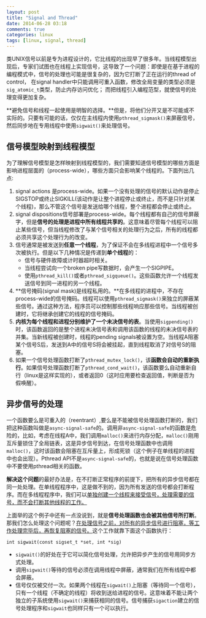 ```yaml
---
layout: post
title: "Signal and Thread"
date: 2014-06-28 03:18
comments: true
categories: linux
tags: [linux, signal, thread]
---
```



类UNIX信号以前是专为进程设计的，它比线程的出现早了很多年。当线程模型出现后，专家们试图也在线程上实现信号，这导致了一个问题：即使是在基于进程的编程模式中，信号的处理也可能是很复杂的，因为它打断了正在运行的thread of control， 在signal handler中只能调用可重入函数，修改全局变量的类型必须是`sig_atomic_t`类型，防止内存访问优化； 而把线程引入编程范型，就使信号的处理变得更加复杂。

**避免信号和线程一起使用是明智的选择。**但是，将他们分开又是不可能或不实际的。只要有可能的话，仅仅在主线程内使用`pthread_sigmask()`来屏蔽信号，然后同步地在专用线程中使用`sigwait()`来处理信号。

## 信号模型映射到线程模型 ##

为了理解信号模型是怎样映射到线程模型的，我们需要知道信号模型的哪些方面是影响进程层面的（process-wide），哪些方面只会影响某个线程的。下面列出几点:

1. signal actions 是process-wide。如果一个没有处理的信号的默认动作是停止SIGSTOP或终止SIGKILL(该动作是让整个进程停止或终止，而不是只针对某个线程)，那么不管这个信号是发送给哪个线程，整个进程都会停止或终止。
2. signal dispositions信号部署是process-wide。每个线程都有自己的信号屏蔽字，但是**信号的处理是进程中所有线程共享的**。这意味着尽管每个线程可以阻止某些信号，但当线程修改了与某个信号相关的处理行为之后，所有的线程都必须共享这个处理行为的改变。
3. 信号通常是被发送到**任意一个线程**，为了保证不会在多线程进程中一个信号多次被执行。但是以下几种情况是传递到**单个线程**的：
	- 信号与硬件故障或计时器超时相关。
	- 当线程尝试向一个broken pipe写数据时，会产生一个SIGPIPE。
	- 使用`pthread_kill()`或者`pthread_sigqueue()`。这些函数允许一个线程发送信号到同一进程的另一个线程。
4. **信号掩码(signal mask)是线程私用的。**在多线程的进程中，不存在process-wide的信号掩码。线程可以使用`pthread_sigmask()`来独立的屏蔽某些信号。通过这种方法，程序员可以控制那些线程响应那些信号。当线程被创建时，它将继承创建它的线程的信号掩码。
5. **内核为每个线程和进程分别维护了一个未决信号的表**。当使用`sigpending()`时，该函数返回的是整个进程未决信号表和调用该函数的线程的未决信号表的并集。当新线程被创建时，线程的pending signals被设置为空。当线程A阻塞某个信号S后，发送到A中的信号S将会被挂起，直到线程取消了对信号S的阻塞。
6. 如果一个信号处理函数打断了`pthread_mutex_lock()`，该**函数会自动的重新执行**。如果信号处理函数打断了`pthread_cond_wait()`，该函数要么自动重新自行（linux是这样实现的），或者返回0（这时应用要检查返回值，判断是否为假唤醒）。

## 异步信号的处理 ##

一个函数要么是可重入的（reentrant）,要么是不能被信号处理函数打断的，我们把这种函数叫做是`async-signal-safe`的。调用非`async-signal-safe`的函数是危险的，比如，考虑在线程A中，我们调用`malloc()`来进行内存分配，`malloc()`刚用互斥量锁住了全局链表，这是异步信号到达，在信号处理函数中也调用`malloc()`，这时该函数会阻塞在互斥量上，形成死锁（这个例子在单线程的进程中也会出现）。Pthread API不是`async-signal-safe`的，也就是说在信号处理函数中不要使用pthread相关的函数。

**解决这个问题**的最好办法是，在不打断正常程序的前提下，把所有的异步信号都在同一处处理。在单线程程序中，这是做不到的，因为所有发送的信号都会打断程序。而在多线程程序中，我们可以<u>单独创建一个线程来接受信号，处理需要的信号，而不会打断其他线程的工作。</u>

上面举的这个例子中还有一点没说到，就是**信号处理函数也会被其他信号所打断**。那我们怎么处理这个问题呢？<u>在处理信号之前，对所有的异步信号进行阻塞，等工作处理完毕后，再恢复阻塞的信号。</u>这个工作就靠下面这个函数执行：

    int sigwait(const sigset_t *set, int *sig)

- `sigwait()`的好处在于它可以简化信号处理，允许把异步产生的信号用同步方式处理。
- 调用`sigwait()`等待的信号必须在调用线程中屏蔽，通常我们在所有线程中都会屏蔽。
- 信号仅仅被交付一次。如果两个线程在`sigwait()`上阻塞（等待同一个信号），只有一个线程（不确定的线程）将收到送给进程的信号。这意味着不能让两个独立的子系统使用`sigwait()`来捕获相同的信号。信号捕获`sigaction`建立的信号处理程序和`sigwait`也同样只有一个可以执行。
